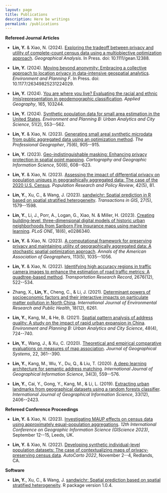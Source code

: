 ```yaml
---
layout: page
title: Publications
description: Here be writings
permalink: /publications
---
```


**Refereed Journal Articles**

- **Lin, Y.** & Xiao, N. (2024). [Exploring the tradeoff between privacy and utility of complete-count census data using a multiobjective optimization approach](https://doi.org/10.1111/gean.12388). *Geographical Analysis*. In Press. doi: 10.1111/gean.12388.

- **Lin, Y.** (2024). [Moving beyond anonymity: Embracing a collective approach to location privacy in data-intensive geospatial analytics](https://journals.sagepub.com/doi/10.1177/26349825231224029). *Environment and Planning F*. In Press. doi: 10.1177/26349825231224029.

- **Lin, Y.** (2024). [You are where you live? Evaluating the racial and ethnic (mis)representation in geodemographic classification](https://doi.org/10.1016/j.apgeog.2024.103244). *Applied Geography*, 165, 103244.

- **Lin, Y.** (2024). [Synthetic population data for small area estimation in the United States](https://doi.org/10.1177/23998083231215825). *Environment and Planning B: Urban Analytics and City Science*, 51(2), 553--562.

- **Lin, Y.** & Xiao, N. (2023). [Generating small areal synthetic microdata from public aggregated data using an optimization method](https://www.tandfonline.com/doi/full/10.1080/00330124.2023.2207640). *The Professional Geographer*, 75(6), 905--915.

- **Lin, Y.** (2023). [Geo-indistinguishable masking: Enhancing privacy protection in spatial point mapping](https://doi.org/10.1080/15230406.2023.2267967). *Cartography and Geographic Information Science*, 50(6), 608--623.

- **Lin, Y.** & Xiao, N. (2023). [Assessing the impact of differential privacy on population uniques in geographically aggregated data: The case of the 2020 U.S. Census](https://link.springer.com/article/10.1007/s11113-023-09829-4). *Population Research and Policy Review*, 42(5), 81.

- **Lin, Y.**, Xu, C., & Wang, J. (2023). [sandwichr: Spatial prediction in R based on spatial stratified heterogeneity](https://onlinelibrary.wiley.com/doi/full/10.1111/tgis.13088). *Transactions in GIS*, 27(5), 1579--1598.

- **Lin, Y.**, Li, J., Porr, A., Logan, G., Xiao, N. & Miller, H. (2023). [Creating building-level, three-dimensional digital models of historic urban neighborhoods from Sanborn Fire Insurance maps using machine learning](http://dx.doi.org/10.1371/journal.pone.0286340). *PLoS ONE*, 18(6), e0286340.

- **Lin, Y.** & Xiao, N. (2023). [A computational framework for preserving privacy and maintaining utility of geographically aggregated data: A stochastic spatial optimization approach](https://www.tandfonline.com/doi/abs/10.1080/24694452.2023.2178377). *Annals of the American Association of Geographers*, 113(5), 1035--1056.

- **Lin, Y.** & Xiao, N. (2022). [Identifying high accuracy regions in traffic camera images to enhance the estimation of road traffic metrics: A quadtree-based method](https://journals.sagepub.com/doi/abs/10.1177/03611981221096117?journalCode=trra). *Transportation Research Record*, 2676(12), 522--534.

- Zhang, X., **Lin, Y.**, Cheng, C., & Li, J. (2021). [Determinant powers of socioeconomic factors and their interactive impacts on particulate matter pollution in North China](https://www.mdpi.com/1660-4601/18/12/6261). *International Journal of Environmental Research and Public Health*, 18(12), 6261.

- **Lin, Y.**, Kang, M., & He, B. (2021). [Spatial pattern analysis of address quality: A study on the impact of rapid urban expansion in China](https://journals.sagepub.com/doi/abs/10.1177/2399808319895272?journalCode=epbb). *Environment and Planning B: Urban Analytics and City Science*, 48(4), 724--740.

- **Lin, Y.**, Wang, J., & Xu, C. (2020). [Theoretical and empirical comparative evaluations on measures of map association](https://link.springer.com/article/10.1007/s10109-020-00324-4). *Journal of Geographical Systems*, 22, 361--390.

- **Lin, Y.**, Kang, M., Wu, Y., Du, Q., & Liu, T. (2020). [A deep learning architecture for semantic address matching](https://www.tandfonline.com/doi/abs/10.1080/13658816.2019.1681431). *International Journal of Geographical Information Science*, 34(3), 559--576.

- **Lin, Y.**, Cai, Y., Gong, Y., Kang, M., & Li, L. (2019). [Extracting urban landmarks from geographical datasets using a random forests classifier](https://www.tandfonline.com/doi/abs/10.1080/13658816.2019.1620238). *International Journal of Geographical Information Science*, 33(12), 2406--2423.


**Refereed Conference Proceedings**
- **Lin, Y.** & Xiao, N. (2023). [Investigating MAUP effects on census data using approximately equal-population aggregations](https://drops.dagstuhl.de/opus/volltexte/2023/18942/). *12th International Conference on Geographic Information Science (GIScience 2023)*, September 12--15, Leeds, UK.

- **Lin, Y.** & Xiao, N. (2022). [Developing synthetic individual-level population datasets: The case of contextualizing maps of privacy-preserving census data](https://cartogis.org/docs/autocarto/2022/docs/abstracts/Session7_Lin_5258.pdf). *AutoCarto 2022*, November 2--4, Redlands, CA.


**Software**
- **Lin, Y.**, Xu, C., & Wang, J. [sandwichr: Spatial prediction based on spatial stratified heterogeneity](https://cran.r-project.org/web/packages/sandwichr/). R package version 1.0.4.